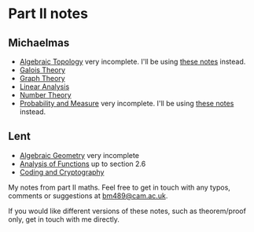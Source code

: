# Part II notes

## Michaelmas
- [Algebraic Topology](ii/mich/algebraic_topology.pdf) very incomplete. I'll be using [these notes](https://www.dpmms.cam.ac.uk/~or257/teaching/notes/at.pdf) instead.
- [Galois Theory](ii/mich/galois_theory.pdf)
- [Graph Theory](ii/mich/graph_theory.pdf)
- [Linear Analysis](ii/mich/linear_analysis.pdf)
- [Number Theory](ii/mich/number_theory.pdf)
- [Probability and Measure](ii/mich/probability_and_measure.pdf) very incomplete. I'll be using [these notes](http://www.statslab.cam.ac.uk/~james/Lectures/pm.pdf) instead.

## Lent
- [Algebraic Geometry](ii/lent/algebraic_geometry.pdf) very incomplete
- [Analysis of Functions](ii/lent/analysis_of_functions.pdf) up to section 2.6
- [Coding and Cryptography](ii/lent/coding_and_cryptography.pdf)

My notes from part II maths. Feel free to get in touch with any typos, comments or suggestions at <bm489@cam.ac.uk>.

If you would like different versions of these notes, such as theorem/proof only, get in touch with me directly.
